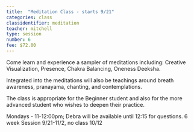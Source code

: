 ```yaml
---
title:  "Meditation Class - starts 9/21"
categories: class
classidentifier: meditation
teacher: mitchell
type: session
number: 6
fee: $72.00
---
```

Come learn and experience a sampler of meditations including:
Creative Visualization, Presence, Chakra Balancing, Oneness Deeksha.

Integrated into the meditations will also be teachings around breath awareness, pranayama, chanting, and contemplations.

The class is appropriate for the Beginner student and also for the more advanced student who wishes to deepen their practice.

Mondays - 11-12:00pm; Debra will be available until 12:15 for questions. 6 week Session 9/21-11/2, no class 10/12
